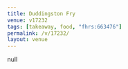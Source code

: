 ```yaml
---
title: Duddingston Fry
venue: v17232
tags: [takeaway, food, "fhrs:663476"]
permalink: /v/17232/
layout: venue
---
```

null